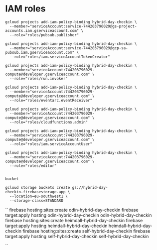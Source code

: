 # IAM roles
```
gcloud projects add-iam-policy-binding hybrid-day-checkin \
  --member="serviceAccount:service-744203796029@gs-project-accounts.iam.gserviceaccount.com" \
  --role="roles/pubsub.publisher"

gcloud projects add-iam-policy-binding hybrid-day-checkin \
  --member="serviceAccount:service-744203796029@gcp-sa-pubsub.iam.gserviceaccount.com" \
  --role="roles/iam.serviceAccountTokenCreator"

gcloud projects add-iam-policy-binding hybrid-day-checkin \
  --member="serviceAccount:744203796029-compute@developer.gserviceaccount.com" \
  --role="roles/run.invoker"

gcloud projects add-iam-policy-binding hybrid-day-checkin \
  --member="serviceAccount:744203796029-compute@developer.gserviceaccount.com" \
  --role="roles/eventarc.eventReceiver"
  
gcloud projects add-iam-policy-binding hybrid-day-checkin \
  --member="serviceAccount:744203796029-compute@developer.gserviceaccount.com" \
  --role="roles/cloudfunctions.admin"

gcloud projects add-iam-policy-binding hybrid-day-checkin \
  --member="serviceAccount:744203796029-compute@developer.gserviceaccount.com" \
  --role="roles/iam.serviceAccountUser"

gcloud projects add-iam-policy-binding hybrid-day-checkin \
  --member="serviceAccount:744203796029-compute@developer.gserviceaccount.com" \
  --role="roles/editor"


```


```
bucket

gcloud storage buckets create gs://hybrid-day-checkin.firebasestorage.app \
  --location=eu-southwest1 \
  --storage-class=STANDARD

```

``
firebase hosting:sites:create odin-hybrid-day-checkin
firebase target:apply hosting odin-hybrid-day-checkin odin-hybrid-day-checkin
firebase hosting:sites:create heimdall-hybrid-day-checkin
firebase target:apply hosting heimdall-hybrid-day-checkin heimdall-hybrid-day-checkin
firebase hosting:sites:create self-hybrid-day-checkin
firebase target:apply hosting self-hybrid-day-checkin self-hybrid-day-checkin

``